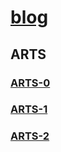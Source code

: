 # [blog](https://github.com/blackwuxin/blog/issues)

## ARTS

### [ARTS-0](https://github.com/blackwuxin/blog/issues/2)
### [ARTS-1](https://github.com/blackwuxin/blog/issues/3)
### [ARTS-2](https://github.com/blackwuxin/blog/issues/4)
